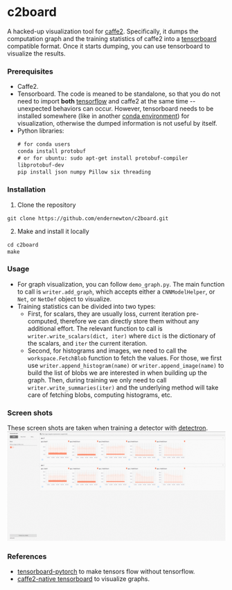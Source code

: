 # c2board

A hacked-up visualization tool for [caffe2](https://caffe2.ai/). Specifically, it dumps the computation graph and the training statistics of caffe2 into a [tensorboard](https://www.tensorflow.org/programmers_guide/summaries_and_tensorboard) compatible format. Once it starts dumping, you can use tensorboard to visualize the results.

### Prerequisites

- Caffe2.
- Tensorboard. The code is meaned to be standalone, so that you do not need to import **both** [tensorflow](https://www.tensorflow.org/) and caffe2 at the same time -- unexpected behaviors can occur. However, tensorboard needs to be installed somewhere (like in another [conda environment](https://conda.io/docs/user-guide/tasks/manage-environments.html)) for visualization, otherwise the dumped information is not useful by itself.
- Python libraries:
  ```Shell
  # for conda users
  conda install protobuf
  # or for ubuntu: sudo apt-get install protobuf-compiler libprotobuf-dev
  pip install json numpy Pillow six threading
  ```

### Installation

1. Clone the repository
  ```Shell
  git clone https://github.com/endernewton/c2board.git
  ```
2. Make and install it locally
  ```Shell
  cd c2board
  make
  ```

### Usage

- For graph visualization, you can follow `demo_graph.py`. The main function to call is `writer.add_graph`, which accepts either a `CNNModelHelper`, or `Net`, or `NetDef` object to visualize.
- Training statistics can be divided into two types:
  - First, for scalars, they are usually loss, current iteration pre-computed, therefore we can directly store them without any additional effort. The relevant function to call is `writer.write_scalars(dict, iter)` where `dict` is the dictionary of the scalars, and `iter` the current iteration.
  - Second, for histograms and images, we need to call the `workspace.FetchBlob` function to fetch the values. For those, we first use `writer.append_histogram(name)` or `writer.append_image(name)` to build the list of blobs we are interested in when building up the graph. Then, during training we only need to call `writer.write_summaries(iter)` and the underlying method will take care of fetching blobs, computing histograms, etc.

### Screen shots

These screen shots are taken when training a detector with [detectron](https://github.com/facebookresearch/Detectron).
<img src="screenshots/all.gif">

### References

- [tensorboard-pytorch](https://github.com/lanpa/tensorboard-pytorch) to make tensors flow without tensorflow.
- [caffe2-native tensorboard](https://github.com/caffe2/caffe2/tree/master/caffe2/contrib/tensorboard) to visualize graphs.
